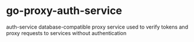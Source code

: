 # go-proxy-auth-service
auth-service database-compatible proxy service used to verify tokens and proxy requests to services without authentication
